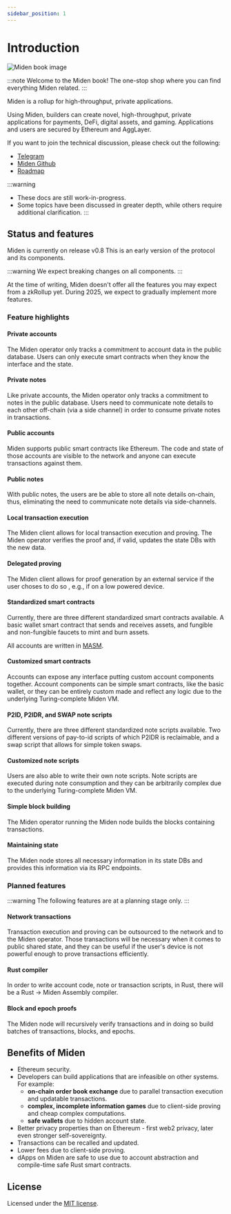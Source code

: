 ```yaml
---
sidebar_position: 1
---
```


# Introduction

![Miden book image](/img/docs-background.png)

:::note
Welcome to the Miden book! The one-stop shop where you can find everything Miden related.
:::

Miden is a rollup for high-throughput, private applications.

Using Miden, builders can create novel, high-throughput, private applications for payments, DeFi, digital assets, and gaming. Applications and users are secured by Ethereum and AggLayer.

If you want to join the technical discussion, please check out the following:

- [Telegram](https://t.me/BuildOnMiden)
- [Miden Github](https://github.com/0xMiden)
- [Roadmap](https://miden.xyz/roadmap)

:::warning

- These docs are still work-in-progress.
- Some topics have been discussed in greater depth, while others require additional clarification.
  :::

## Status and features

Miden is currently on release v0.8 This is an early version of the protocol and its components.

:::warning
We expect breaking changes on all components.
:::

At the time of writing, Miden doesn't offer all the features you may expect from a zkRollup yet. During 2025, we expect to gradually implement more features.

### Feature highlights

#### Private accounts

The Miden operator only tracks a commitment to account data in the public database. Users can only execute smart contracts when they know the interface and the state.

#### Private notes

Like private accounts, the Miden operator only tracks a commitment to notes in the public database. Users need to communicate note details to each other off-chain (via a side channel) in order to consume private notes in transactions.

#### Public accounts

Miden supports public smart contracts like Ethereum. The code and state of those accounts are visible to the network and anyone can execute transactions against them.

#### Public notes

With public notes, the users are be able to store all note details on-chain, thus, eliminating the need to communicate note details via side-channels.

#### Local transaction execution

The Miden client allows for local transaction execution and proving. The Miden operator verifies the proof and, if valid, updates the state DBs with the new data.

#### Delegated proving

The Miden client allows for proof generation by an external service if the user choses to do so , e.g., if on a low powered device.

#### Standardized smart contracts

Currently, there are three different standardized smart contracts available. A basic wallet smart contract that sends and receives assets, and fungible and non-fungible faucets to mint and burn assets.

All accounts are written in [MASM](https://0xmiden.github.io/miden-vm/user_docs/assembly/main.html).

#### Customized smart contracts

Accounts can expose any interface putting custom account components together. Account components can be simple smart contracts, like the basic wallet, or they can be entirely custom made and reflect any logic due to the underlying Turing-complete Miden VM.

#### P2ID, P2IDR, and SWAP note scripts

Currently, there are three different standardized note scripts available. Two different versions of pay-to-id scripts of which P2IDR is reclaimable, and a swap script that allows for simple token swaps.

#### Customized note scripts

Users are also able to write their own note scripts. Note scripts are executed during note consumption and they can be arbitrarily complex due to the underlying Turing-complete Miden VM.

#### Simple block building

The Miden operator running the Miden node builds the blocks containing transactions.

#### Maintaining state

The Miden node stores all necessary information in its state DBs and provides this information via its RPC endpoints.

### Planned features

:::warning
The following features are at a planning stage only.
:::

#### Network transactions

Transaction execution and proving can be outsourced to the network and to the Miden operator. Those transactions will be necessary when it comes to public shared state, and they can be useful if the user's device is not powerful enough to prove transactions efficiently.

#### Rust compiler

In order to write account code, note or transaction scripts, in Rust, there will be a Rust -> Miden Assembly compiler.

#### Block and epoch proofs

The Miden node will recursively verify transactions and in doing so build batches of transactions, blocks, and epochs.

## Benefits of Miden

- Ethereum security.
- Developers can build applications that are infeasible on other systems. For example:
  - **on-chain order book exchange** due to parallel transaction execution and updatable transactions.
  - **complex, incomplete information games** due to client-side proving and cheap complex computations.
  - **safe wallets** due to hidden account state.
- Better privacy properties than on Ethereum - first web2 privacy, later even stronger self-sovereignty.
- Transactions can be recalled and updated.
- Lower fees due to client-side proving.
- dApps on Miden are safe to use due to account abstraction and compile-time safe Rust smart contracts.

## License

Licensed under the [MIT license](http://opensource.org/licenses/MIT).
